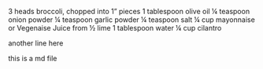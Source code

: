 3 heads broccoli, chopped into 1” pieces
1 tablespoon olive oil
¼ teaspoon onion powder
¼ teaspoon garlic powder
¼ teaspoon salt
¼ cup mayonnaise or Vegenaise
Juice from ½ lime
1 tablespoon water
¼ cup cilantro

another line here

this is a md file
